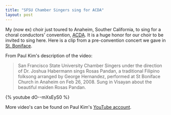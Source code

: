 ```yaml
---
title: "SFSU Chamber Singers sing for ACDA"
layout: post
---
```


My (now ex) choir just toured to Anaheim, Souther California, to sing for a choral conductors' convention, <a href="http://www.acdaonline.org/">ACDA</a>. It is a huge honor for our choir to be invited to sing here. Here is a clip from a pre-convention concert we gave in <a href="http://www.rc.net/orange/stboniface/">St. Boniface</a>.

From Paul Kim's description of the video:

> San Francisco State University Chamber Singers under the direction of Dr.
> Joshua Habermann sings Rosas Pandan, a traditional Filipino folksong arranged
> by George Hernandez, performed at St Boniface Church in Anaheim on Feb 26,
> 2008. Sung in Visayan about the beautiful maiden Rosas Pandan.

{% youtube dO--mXsEyS0 %}

More video's can be found on Paul Kim's <a href="http://www.youtube.com/user/VideoBuck">YouTube account</a>.
